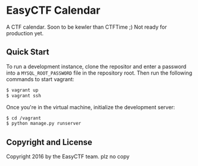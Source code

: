 EasyCTF Calendar
======

A CTF calendar. Soon to be kewler than CTFTime ;) Not ready for production yet.

Quick Start
------

To run a development instance, clone the repositor and enter a password into a `MYSQL_ROOT_PASSWORD` file in the repository root. Then run the following commands to start vagrant:

```bash
$ vagrant up
$ vagrant ssh
```

Once you're in the virtual machine, initialize the development server:

```bash
$ cd /vagrant
$ python manage.py runserver
```

Copyright and License
------

Copyright 2016 by the EasyCTF team.
plz no copy
